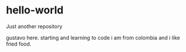 # hello-world
Just another repository 

gustavo here. starting and learning to code
i am from colombia and i like fried food.
